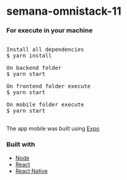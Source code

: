 ﻿# semana-omnistack-11


### For execute in your machine
<pre>

Install all dependencies
$ yarn install

On backend folder
$ yarn start

On frontend folder execute
$ yarn start

On mobile folder execute
$ yarn start

</pre>

The app mobile was built using <a href="https://expo.io/">Expo</a>
<br />
### Built with
<ul>
  <li><a href="https://nodejs.org/en/">Node</a></li>
  <li><a href="https://reactjs.org/">React</a></li>
  <li><a href="https://reactnative.dev/">React Native</a></li>
<ul>
